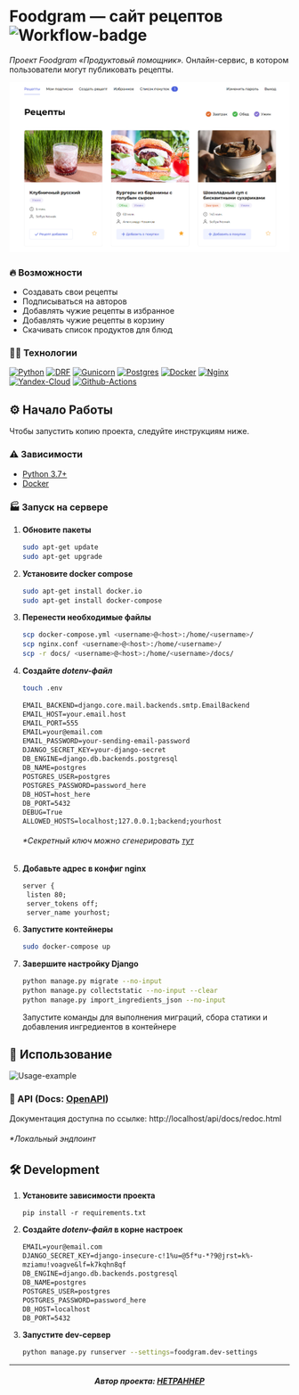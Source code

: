 # Foodgram — сайт рецептов ![Workflow-badge]

*Проект Foodgram «Продуктовый помощник».* Онлайн-сервис, в котором пользователи могут 
публиковать рецепты.

![Main page](docs/main-page.png)

### 🔥 Возможности

- Создавать свои рецепты
- Подписываться на авторов
- Добавлять чужие рецепты в избранное
- Добавлять чужие рецепты в корзину
- Скачивать список продуктов для блюд

### 👨‍💻 Технологии

[![Python][Python-badge]][Python-url]
[![DRF][DRF-badge]][DRF-url]
[![Gunicorn][Gunicorn-badge]][Gunicorn-url]
[![Postgres][Postgres-badge]][Postgres-url]
[![Docker][Docker-badge]][Docker-url]
[![Nginx][Nginx-badge]][Nginx-url]
[![Yandex-Cloud][Yandex-Cloud-badge]][Yandex-Cloud-url]
[![Github-Actions][Github-Actions-badge]][Github-Actions-url]

## ⚙ Начало Работы

Чтобы запустить копию проекта, следуйте инструкциям ниже.

### ⚠ Зависимости

- [Python 3.7+][Python-url]
- [Docker][Docker-url]


### 🏭 Запуск на сервере

1. **Обновите пакеты**
   
   ```bash
   sudo apt-get update
   sudo apt-get upgrade
   ```

2. **Установите docker compose**
   
   ```bash
   sudo apt-get install docker.io
   sudo apt-get install docker-compose
   ```

3. **Перенести необходимые файлы**
   
   ```bash
   scp docker-compose.yml <username>@<host>:/home/<username>/
   scp nginx.conf <username>@<host>:/home/<username>/
   scp -r docs/ <username>@<host>:/home/<username>/docs/
   ```

4. **Создайте *dotenv-файл***

   ```bash
   touch .env
   ```

   ```dotenv
   EMAIL_BACKEND=django.core.mail.backends.smtp.EmailBackend
   EMAIL_HOST=your.email.host
   EMAIL_PORT=555
   EMAIL=your@email.com
   EMAIL_PASSWORD=your-sending-email-password
   DJANGO_SECRET_KEY=your-django-secret
   DB_ENGINE=django.db.backends.postgresql
   DB_NAME=postgres
   POSTGRES_USER=postgres
   POSTGRES_PASSWORD=password_here
   DB_HOST=host_here
   DB_PORT=5432
   DEBUG=True
   ALLOWED_HOSTS=localhost;127.0.0.1;backend;yourhost
   ```
   
   ###### **Секретный ключ можно сгенерировать [тут](https://djecrety.ir/)*

5. **Добавьте адрес в конфиг nginx**

   ```nginx
   server {
    listen 80;
    server_tokens off;
    server_name yourhost;
   ```

6. **Запустите контейнеры**

   ```bash
   sudo docker-compose up
   ```
   
7. **Завершите настройку Django**
   
   ```bash
   python manage.py migrate --no-input
   python manage.py collectstatic --no-input --clear
   python manage.py import_ingredients_json --no-input
   ```
   
   Запустите команды для выполнения миграций, сбора статики и
   добавления ингредиентов в контейнере


## 👀 Использование

![Usage-example](docs/demonstration.gif)

### 📖 API (Docs: [OpenAPI](docs/openapi-schema.yml))

Документация доступна по ссылке: http://localhost/api/docs/redoc.html

   ###### **Локальный эндпоинт*

## 🛠 Development

1. **Установите зависимости проекта**

    ```shell
    pip install -r requirements.txt
    ```

2. **Создайте *dotenv-файл* в корне настроек**

    ```dotenv
    EMAIL=your@email.com
    DJANGO_SECRET_KEY=django-insecure-c!1%u=@5f*u-*?9@jrst=k%-mziamu!voagve&lf=k7kqhn8qf
    DB_ENGINE=django.db.backends.postgresql
    DB_NAME=postgres
    POSTGRES_USER=postgres
    POSTGRES_PASSWORD=password_here
    DB_HOST=localhost
    DB_PORT=5432
    ```

3. **Запустите dev-сервер**

    ```bash
    python manage.py runserver --settings=foodgram.dev-settings
    ```
   
---

<h5 align="center">
Автор проекта: <a href="https://github.com/HETPAHHEP">HETPAHHEP</a>
</h5>

<!-- MARKDOWN BADGES & URLs -->
[Python-badge]: https://img.shields.io/badge/Python-4db8ff?style=for-the-badge&logo=python&logoColor=%23ffeb3b

[Python-url]: https://www.python.org/

[Gunicorn-badge]: https://img.shields.io/badge/gunicorn-%298729.svg?style=for-the-badge&logo=gunicorn&logoColor=white

[Gunicorn-url]: https://gunicorn.org/

[Postgres-badge]: https://img.shields.io/badge/postgres-%23316192.svg?style=for-the-badge&logo=postgresql&logoColor=white

[Postgres-url]: https://www.postgresql.org/

[Docker-badge]: https://img.shields.io/badge/docker-%230db7ed.svg?style=for-the-badge&logo=docker&logoColor=white

[Docker-url]: https://www.docker.com/

[Nginx-badge]: https://img.shields.io/badge/nginx-%23009639.svg?style=for-the-badge&logo=nginx&logoColor=white

[Nginx-url]: https://nginx.org

[DRF-badge]: https://img.shields.io/badge/Django_REST-f44336?style=for-the-badge&logo=django

[DRF-url]: https://www.django-rest-framework.org

[Yandex-Cloud-badge]: https://img.shields.io/badge/Yandex_Cloud-white?style=for-the-badge

[Yandex-Cloud-url]: https://cloud.yandex.ru

[Github-Actions-badge]: https://img.shields.io/badge/Github_Actions-%239c27b0?style=for-the-badge&logo=github%20actions&logoColor=white

[Github-Actions-url]: https://github.com/features/actions

[Workflow-badge]: https://img.shields.io/github/actions/workflow/status/HETPAHHEP/foodgram-project-react/foodgram-workflow.yml?style=flat&logo=github&label=Foodgram%20Workflow
